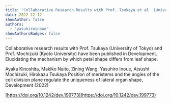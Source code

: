 ```yaml
---
title: "Collaborative Research Results with Prof. Tsukaya et al. (University of Tokyo) Published in Development"
date: 2022-12-12
showAuthor: false
authors:
  - "yasuhiroinoue"
showAuthorsBadges: false
---
```


Collaborative research results with Prof. Tsukaya (University of Tokyo) and Prof. Mochizuki (Kyoto University) have been published in Development.
Elucidating the mechanism by which petal shape differs from leaf shape.

Ayaka Kinoshita, Makiko Naito, Zining Wang, Yasuhiro Inoue, Atsushi Mochizuki, Hirokazu Tsukaya
Position of meristems and the angles of the cell division plane regulate the uniqueness of lateral organ shape,
Development (2022)

[https://doi.org/10.1242/dev.199773](https://doi.org/10.1242/dev.199773)
